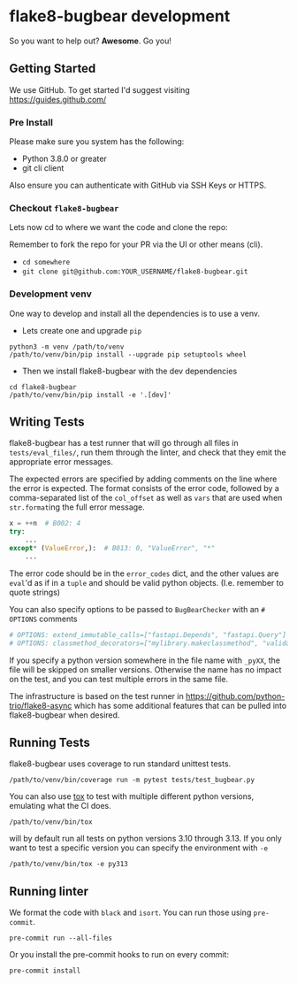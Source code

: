 # flake8-bugbear development

So you want to help out? **Awesome**. Go you!

## Getting Started

We use GitHub. To get started I'd suggest visiting https://guides.github.com/

### Pre Install

Please make sure you system has the following:

- Python 3.8.0 or greater
- git cli client

Also ensure you can authenticate with GitHub via SSH Keys or HTTPS.

### Checkout `flake8-bugbear`

Lets now cd to where we want the code and clone the repo:

Remember to fork the repo for your PR via the UI or other means (cli).

- `cd somewhere`
- `git clone git@github.com:YOUR_USERNAME/flake8-bugbear.git`

### Development venv

One way to develop and install all the dependencies is to use a venv.

- Lets create one and upgrade `pip`

```console
python3 -m venv /path/to/venv
/path/to/venv/bin/pip install --upgrade pip setuptools wheel
```

- Then we install flake8-bugbear with the dev dependencies

```console
cd flake8-bugbear
/path/to/venv/bin/pip install -e '.[dev]'
```

## Writing Tests

flake8-bugbear has a test runner that will go through all files in `tests/eval_files/`, run them through the linter, and check that they emit the appropriate error messages.

The expected errors are specified by adding comments on the line where the error is expected. The format consists of the error code, followed by a comma-separated list of the `col_offset` as well as `vars` that are used when `str.format`ing the full error message.
```python
x = ++n  # B002: 4
try:
    ...
except* (ValueError,):  # B013: 0, "ValueError", "*"
    ...
```
The error code should be in the `error_codes` dict, and the other values are `eval`'d as if in a `tuple` and should be valid python objects. (I.e. remember to quote strings)

You can also specify options to be passed to `BugBearChecker` with an `# OPTIONS` comments
```python
# OPTIONS: extend_immutable_calls=["fastapi.Depends", "fastapi.Query"]
# OPTIONS: classmethod_decorators=["mylibrary.makeclassmethod", "validator"], select=["B902"]
```

If you specify a python version somewhere in the file name with `_pyXX`, the file will be skipped on smaller versions. Otherwise the name has no impact on the test, and you can test multiple errors in the same file.

The infrastructure is based on the test runner in https://github.com/python-trio/flake8-async which has some additional features that can be pulled into flake8-bugbear when desired.


## Running Tests

flake8-bugbear uses coverage to run standard unittest tests.

```console
/path/to/venv/bin/coverage run -m pytest tests/test_bugbear.py
```

You can also use [tox](https://tox.wiki/en/latest/index.html) to test with multiple different python versions, emulating what the CI does.

```console
/path/to/venv/bin/tox
```
will by default run all tests on python versions 3.10 through 3.13. If you only want to test a specific version you can specify the environment with `-e`

```console
/path/to/venv/bin/tox -e py313
```

## Running linter

We format the code with `black` and `isort`. You can run those using `pre-commit`.

```console
pre-commit run --all-files
```

Or you install the pre-commit hooks to run on every commit:

```console
pre-commit install
```
